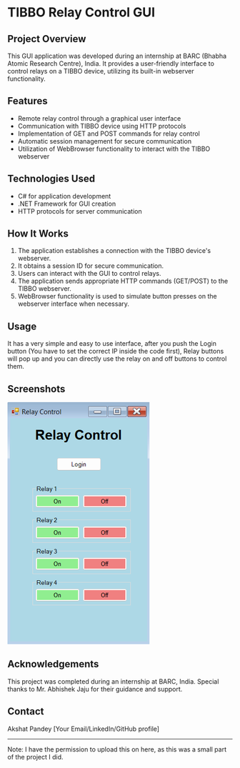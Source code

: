 # TIBBO Relay Control GUI

## Project Overview
This GUI application was developed during an internship at BARC (Bhabha Atomic Research Centre), India. It provides a user-friendly interface to control relays on a TIBBO device, utilizing its built-in webserver functionality.

## Features
- Remote relay control through a graphical user interface
- Communication with TIBBO device using HTTP protocols
- Implementation of GET and POST commands for relay control
- Automatic session management for secure communication
- Utilization of WebBrowser functionality to interact with the TIBBO webserver

## Technologies Used
- C# for application development
- .NET Framework for GUI creation
- HTTP protocols for server communication

## How It Works
1. The application establishes a connection with the TIBBO device's webserver.
2. It obtains a session ID for secure communication.
3. Users can interact with the GUI to control relays.
4. The application sends appropriate HTTP commands (GET/POST) to the TIBBO webserver.
5. WebBrowser functionality is used to simulate button presses on the webserver interface when necessary.

## Usage
It has a very simple and easy to use interface, after you push the Login button (You have to set the correct IP inside the code first), Relay buttons will pop up and you can directly use the relay on and off buttons to control them.

## Screenshots
![GUI image](Relay.png)

## Acknowledgements
This project was completed during an internship at BARC, India. Special thanks to Mr. Abhishek Jaju for their guidance and support.

## Contact
Akshat Pandey
[Your Email/LinkedIn/GitHub profile]

---
Note: I have the permission to upload this on here, as this was a small part of the project I did.
